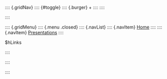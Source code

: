 :::: {.gridNav}
:::: {#toggle}
:::: {.burger}
\+
::::
::::
<!-- gridNav -->
::::

:::: {.gridMenu}
:::: {.menu .closed}
:::: {.navList}
:::: {.navItem}
[Home](#)
::::
:::: {.navItem}
[Presentations](#presentations)
::::

$hLinks

<!-- navList -->
::::
<!-- menu closed -->
::::
<!-- gridMenu -->
::::